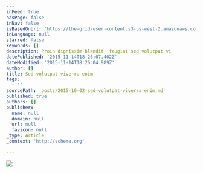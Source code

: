```yaml
---
inFeed: true
hasPage: false
inNav: false
isBasedOnUrl: 'https://the-grid-user-content.s3-us-west-2.amazonaws.com/34fd3ca5-89e7-4fa0-a254-789fe9ab87ec.jpg'
inLanguage: null
starred: false
keywords: []
description: Proin dignissim blandit  feugiat sed volutpat vi
datePublished: '2015-11-14T18:26:07.402Z'
dateModified: '2015-11-14T18:26:04.989Z'
author: []
title: Sed volutpat viverra enim
tags:
  - ''
sourcePath: _posts/2015-10-02-sed-volutpat-viverra-enim.md
published: true
authors: []
publisher:
  name: null
  domain: null
  url: null
  favicon: null
_type: Article
_context: 'http://schema.org'

---
```

![](https://the-grid-user-content.s3-us-west-2.amazonaws.com/34fd3ca5-89e7-4fa0-a254-789fe9ab87ec.jpg)